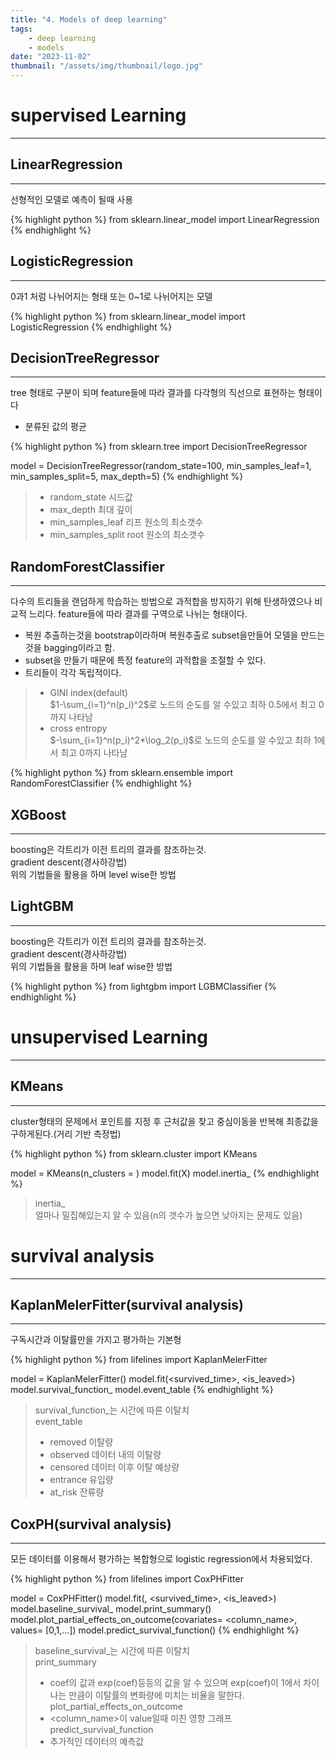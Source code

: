 ```yaml
---
title: "4. Models of deep learning"
tags:
    - deep learning
    - models
date: "2023-11-02"
thumbnail: "/assets/img/thumbnail/logo.jpg"
---
```


# supervised Learning
---

## LinearRegression
---
선형적인 모델로 예측이 될때 사용

{% highlight python %}
from sklearn.linear_model import LinearRegression
{% endhighlight %}

## LogisticRegression
---
0과1 처럼 나뉘어지는 형태 또는 0~1로 나뉘어지는 모델

{% highlight python %}
from sklearn.linear_model import LogisticRegression
{% endhighlight %}

## DecisionTreeRegressor
---
tree 형태로 구분이 되며 feature들에 따라 결과를 다각형의 직선으로 표현하는 형태이다
* 분류된 값의 평균

{% highlight python %}
from sklearn.tree import DecisionTreeRegressor

model = DecisionTreeRegressor(random_state=100,  min_samples_leaf=1, min_samples_split=5, max_depth=5)
{% endhighlight %}
> * random_state 시드값
> * max_depth 최대 깊이
> * min_samples_leaf 리프 원소의 최소갯수
> * min_samples_split root 원소의 최소갯수

## RandomForestClassifier
---
다수의 트리들을 랜덤하게 학습하는 방법으로 과적합을 방지하기 위해 탄생하였으나 비교적 느리다. feature들에 따라 결과를 구역으로 나뉘는 형태이다.  
* 복원 추출하는것을 bootstrap이라하며 복원추출로 subset을만들어 모델을 만드는것을 bagging이라고 함.  
* subset을 만들기 때문에 특정 feature의 과적합을 조절할 수 있다.  
* 트리들이 각각 독립적이다.
> * GINI index(default)  
> $1-\sum_{i=1}^n(p_i)^2$로 노드의 순도를 알 수있고 최하 0.5에서 최고 0까지 나타남  
> * cross entropy  
> $-\sum_{i=1}^n(p_i)^2*\log_2(p_i)$로 노드의 순도를 알 수있고 최하 1에서 최고 0까지 나타남

{% highlight python %}
from sklearn.ensemble import RandomForestClassifier
{% endhighlight %}

## XGBoost
---
boosting은 각트리가 이전 트리의 결과를 참조하는것.  
gradient descent(경사하강법)  
위의 기법들을 활용을 하며 level wise한 방법

## LightGBM
---
boosting은 각트리가 이전 트리의 결과를 참조하는것.  
gradient descent(경사하강법)  
위의 기법들을 활용을 하며 leaf wise한 방법

{% highlight python %}
from lightgbm import LGBMClassifier
{% endhighlight %}

# unsupervised Learning
---

## KMeans
---
cluster형태의 문제에서 포인트를 지정 후 근처값을 찾고 중심이동을 반복해 최종값을 구하게된다.(거리 기반 측정법)

{% highlight python %}
from sklearn.cluster import KMeans

model = KMeans(n_clusters = )
model.fit(X)
model.inertia_
{% endhighlight %}

> inertia_  
> 얼마나 밀집해있는지 알 수 있음(n의 갯수가 높으면 낮아지는 문제도 있음)

# survival analysis
---
## KaplanMelerFitter(survival analysis)
---
구독시간과 이탈률만을 가지고 평가하는 기본형

{% highlight python %}
from lifelines import KaplanMelerFitter

model = KaplanMelerFitter()
model.fit(<survived_time>, <is_leaved>)
model.survival_function_
model.event_table
{% endhighlight %}

> survival_function_는 시간에 따른 이탈치  
> event_table
> * removed 이탈량
> * observed 데이터 내의 이탈량
> * censored 데이터 이후 이탈 예상량
> * entrance 유입량
> * at_risk 잔류량

## CoxPH(survival analysis)
---
모든 데이터를 이용해서 평가하는 복합형으로 logistic regression에서 차용되었다.

{% highlight python %}
from lifelines import CoxPHFitter

model = CoxPHFitter()
model.fit(<data>, <survived_time>, <is_leaved>)
model.baseline_survival_
model.print_summary()
model.plot_partial_effects_on_outcome(covariates= <column_name>, values= [0,1,...])
model.predict_survival_function(<data>)
{% endhighlight %}

> baseline_survival_는 시간에 따른 이탈치  
> print_summary  
> * coef의 값과 exp(coef)등등의 값을 알 수 있으며 exp(coef)이 1에서 차이나는 만큼이 이탈률의 변화량에 미치는 비율을 말한다.
> plot_partial_effects_on_outcome  
> * \<column_name\>이 value일때 미친 영향 그래프  
> predict_survival_function  
> * 추가적인 데이터의 예측값 
